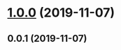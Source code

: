<a name="1.0.0"></a>
# [1.0.0](https://github.com/tapioca24/videojs-remnant/compare/v0.0.1...v1.0.0) (2019-11-07)

<a name="0.0.1"></a>
## 0.0.1 (2019-11-07)

